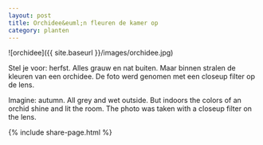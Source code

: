 ```yaml
---
layout: post
title: Orchidee&euml;n fleuren de kamer op
category: planten
---
```


![orchidee]({{ site.baseurl }}/images/orchidee.jpg)


Stel je voor: herfst. Alles grauw en nat buiten. Maar binnen stralen de kleuren van een orchidee.
De foto werd genomen met een closeup filter op de lens.

Imagine: autumn. All grey and wet outside. But indoors the colors of an orchid shine and lit the room. The photo was taken with a closeup filter on the lens.

{% include share-page.html %}
